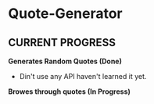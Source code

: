 # Quote-Generator

## CURRENT PROGRESS 

**Generates Random Quotes (Done)**
* Din't use any API haven't learned it yet.

**Browes through quotes (In Progress)**
